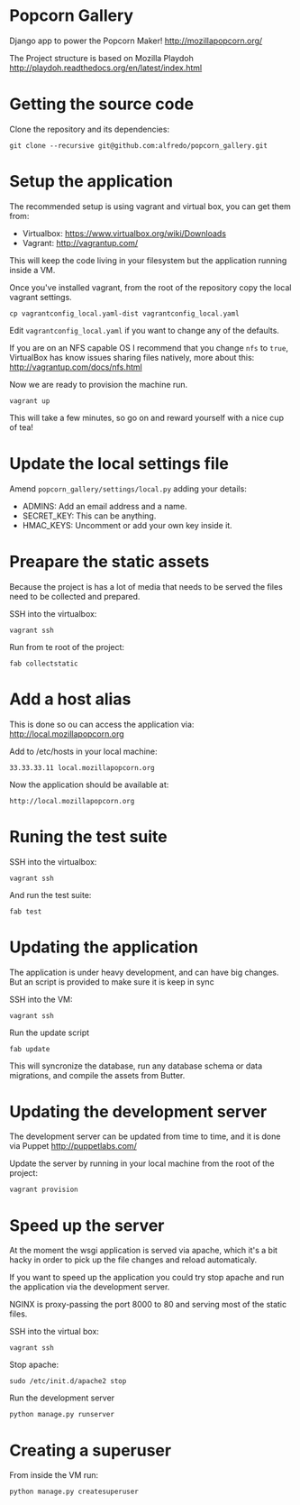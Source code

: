 Popcorn Gallery
===============

Django app to power the Popcorn Maker! http://mozillapopcorn.org/

The Project structure is based on Mozilla Playdoh http://playdoh.readthedocs.org/en/latest/index.html


Getting the source code
=======================

Clone the repository and its dependencies:

    git clone --recursive git@github.com:alfredo/popcorn_gallery.git


Setup the application
=====================

The recommended setup is using vagrant and virtual box, you can get them from:

- Virtualbox: https://www.virtualbox.org/wiki/Downloads
- Vagrant: http://vagrantup.com/

This will keep the code living in your filesystem but the application running inside a VM.

Once you've installed vagrant, from the root of the repository copy the local vagrant settings.

    cp vagrantconfig_local.yaml-dist vagrantconfig_local.yaml

Edit ``vagrantconfig_local.yaml`` if you want to change any of the defaults.

If you are on an NFS capable OS I recommend that you change ``nfs`` to ``true``, VirtualBox has know issues sharing files natively, more about this: http://vagrantup.com/docs/nfs.html

Now we are ready to provision the machine run.

    vagrant up

This will take a few minutes, so go on and reward yourself with a nice cup of tea!


Update the local settings file
==============================

Amend ``popcorn_gallery/settings/local.py``  adding your details:

- ADMINS: Add an email address and a name.
- SECRET_KEY: This can be anything.
- HMAC_KEYS: Uncomment or add your own key inside it.


Preapare the static assets
==========================

Because the project is has a lot of media that needs to be served the files need to be collected and prepared.

SSH into the virtualbox:

    vagrant ssh

Run from te root of the project:

    fab collectstatic


Add a host alias
================

This is done so ou can access the application via: http://local.mozillapopcorn.org

Add to /etc/hosts in your local machine:

    33.33.33.11 local.mozillapopcorn.org

Now the application should be available at:

    http://local.mozillapopcorn.org


Runing the test suite
=====================

SSH into the virtualbox:

    vagrant ssh

And run the test suite:

    fab test


Updating the application
========================

The application is under heavy development, and can have big changes. But an script is provided to make sure it is keep in sync

SSH into the VM:

    vagrant ssh

Run the update script

    fab update


This will syncronize the database, run any database schema or data migrations, and compile the assets from Butter.


Updating the development server
===============================

The development server can be updated from time to time, and it is done via Puppet http://puppetlabs.com/

Update the server by running in your local machine from the root of the project:

    vagrant provision


Speed up the server
===================

At the moment the wsgi application is served via apache, which it's a bit hacky in order to pick up the file changes and reload automaticaly.

If you want to speed up the application you could try stop apache and run the application via the development server.

NGINX is proxy-passing the port 8000 to 80 and serving most of the static files.

SSH into the virtual box:

    vagrant ssh

Stop apache:

    sudo /etc/init.d/apache2 stop

Run the development server

    python manage.py runserver


Creating a superuser
====================

From inside the VM run:

    python manage.py createsuperuser
